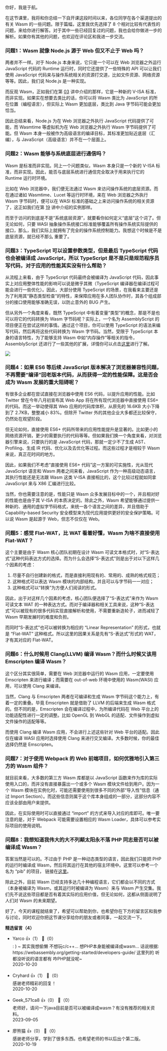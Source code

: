你好，我是于航。

在这节课里，我将和你总结一下自开课这段时间以来，各位同学在各个渠道提出的有关 Wasm 的一些问题。限于篇幅，这里我优先选择了 8 个相对比较有代表性的问题，来给你进行解答。对于其中一些已经回复过的问题，我也会给你做进一步的解析。如果你有其他的问题，也欢迎在评论区和我进一步交流。

### 问题1：Wasm 就像 Node.js 源于 Web 但又不止于 Web 吗？

两者并不一样。对于 Node.js 本身来说，它只是一个可以在 Web 浏览器之外运行 JavaScript 代码的 Runtime 运行时，同时它还提供了一些特殊的 API 可以让我们使用 JavaScript 代码来与操作系统相关的资源打交道，比如文件资源、网络资源等等。因此，我们说 Node.js 是一种实现。

而反观 Wasm，正如我们在第 [03](https://time.geekbang.org/column/article/283436) 讲中介绍的那样，它是一种新的 V-ISA 标准，而非实现。如果实在想要去类比的话，你可以将 Wasm 类比为 JavaScript 的所在位置（编程语言），但实际上 Wasm 更加底层，类比到 Java 字节码可能会更加恰当。

因此总结来看，Node.js 为在 Web 浏览器之外执行 JavaScript 代码提供了可能，而 Wasmtime 等虚拟机为在 Web 浏览器之外执行 Wasm 字节码提供了可能。但 Wasm 本身一般被作为高级语言的编译目标，其标准更加贴近底层（汇编），与 JavaScript（高级语言）并不在一个层面上。

### 问题2：Wasm 能够与系统底层进行通信吗？

Wasm 是标准而非实现。同上一个问题类似，Wasm 本身只是一个新的 V-ISA 标准，而非实现。因此，能否与底层系统进行通信完全取决于用来执行它的 Runtime 运行时环境。

比如在 Web 浏览器中，我们便无法通过 Wasm 来访问操作系统的底层资源。而在通过诸如 Wasmtime、Lucet 等运行时环境，来在 Web 浏览器之外执行 Wasm 字节码时，便可以在 WASI 标准的基础之上来访问操作系统的相关资源了，这正如我们在第 [19](https://time.geekbang.org/column/article/283436) 讲中介绍的实例那样。

而至于访问的到底是不是“系统底层资源”，就要看你如何定义“底层”这个词了。但无论如何，只要 WASI 抽象操作系统接口标准能够覆盖所有操作系统实际提供的接口，那么，我们实际上就拥有了完全的操作系统控制能力。我想这个时候是不是底层资源，就已经不那么 重要了。

### 问题3：TypeScript 可以设置参数类型，但是最后 TypeScript 代码也会被编译成 JavaScript，所以 TypeScript 是不是只是规范程序员写代码，对于应用的性能其实没有什么帮助？

从流程上来看，由于 TypeScript 代码最终会被编译为 JavaScript 代码，因此事实上对应用整体性能的影响可以说是微乎其微（TypeScript 编译器在编译过程可能会进行一些优化）。因此，大部分使用 TypeScript 的场景，在我看来主要还是为了利用其“静态类型检查”的特性，来保障应用在多人团队协作时，其各个组成部分的接口使用能够准确无误，以防止意外的 BUG 产生。

但从另外一个角度来看，既然 TypeScript 中有着变量“类型”的概念，那是不是也可以将它的代码转换为 Wasm 字节码呢？实际上，一个名为 AssemblyScript 的项目便正在尝试这样的事情。通过这个项目，你可以使用 TypeScript 的语法来编写代码，然后再将这些代码转换为 Wasm 字节码。当然，受限于 TypeScript 本身的语言特性，为了能够支持 Wasm 中如“内存操作”等相关的指令，AssemblyScript 还进行了一些其他的扩展，详情你可以点击[这里](https://github.com/AssemblyScript/assemblyscript)进行了解。

![](https://static001.geekbang.org/resource/image/b1/af/b1ce36dfce069ec256bec23ba673aaaf.png?wh=1354%2A396)

### 问题4：如果 ES6 等后续 JavaScript 版本解决了浏览器兼容性问题，不再需要“编译”回老版本代码，从而获得一定的性能保障。这是否会成为 Wasm 发展的重大阻碍呢？

有很多企业都在尝试直接在浏览器中使用 ES6 代码，以提升应用的性能。比如 Twitter 曾在今年八月初宣布其 Web App 将在所有现代浏览器中直接使用 ES6+ 的代码。而这一举动使得其 Web 应用的代码库体积，从原先的 16.6KB 大小下降到了 2.7KB，整整减小 83%。但除开 Twitter 外的其他企业大多都还比较保守，仍然处在观望阶段。

但无论如何，直接使用 ES6+ 代码所带来的应用性能提升是显著的。比如更小的网络资源开销，更少的需要执行的代码等等。但如果我们换一个角度来看，对浏览器引擎来说，只要执行的是 JavaScript 代码，那就一定少不了生成 AST、Profiling、生成 IR 代码、优化以及去优化等过程。而这些过程才是相较于 Wasm 来说，真正花时间的地方。

因此，如果我们不考虑“直接使用 ES6+ 代码”这一方案的可实施性，光从现代 JavaScript 语言和 Wasm 两者之间来看，JavaScript 作为一种高级动态语言，其执行性能还是无法跟 Wasm 这类 V-ISA 直接相比的，这个比较过程就如同拿 JavaScript 来与 X86 汇编进行比较。

当然，你也需要注意的是，性能只是 Wasm 众多发展目标中的一个，并且相对好的性能也是由于其 V-ISA 的本质决定的。除此之外，Wasm 希望能够通过提供一种新的、通用的虚拟字节码格式，来统一各个语言之间的差异，并且借助于 Capability-based Security 安全模型来为现代应用提供更好的安全保护策略。可以说 Wasm 是起源于 Web，但志不仅仅在 Web。

### 问题5：感觉 Flat-WAT，比 WAT 看着好懂，Wasm 为啥不直接使用 Flat-WAT？

这个主要是由于 Wasm 核心团队初期在设计 Wasm 可读文本格式时，对“S-表达式”这种代码表达方式的选择。而为什么会选择“S-表达式”则是出于对以下这样几个因素的考虑：

1. 尽量不自行创建新的格式，而是直接利用现有的、常用的、成熟的格式规范；
2. 这种格式可以表达 Wasm 模块的内部结构，并且可以与字节码一一对应；
3. 这种格式可以“转换”为方便人们阅读的形式。

因此，出于对这样几个因素的考虑，核心团队便选择了“S-表达式”来作为 Wasm 可读文本 WAT 的一种表达方式。而对于编译器和相关工具来说，这种“S-表达式”可以被现有的很多代码实现直接解析和使用，不需要重新造轮子，进而减轻了 Wasm 早期发展时的难度和负担。

而同时“S-表达式”也可以被转换为相应的 “Linear Representation” 的形式，也就是 “Flat-WAT” 这种格式。所以这里的因果关系是先有“S-表达式”形式的 WAT，才有其对应的 Flat-WAT。

### 问题6：什么时候用 Clang(LLVM) 编译 Wasm？而什么时候又该用 Emscripten 编译 Wasm？

这个区分其实很简单，需要在 Web 浏览器中运行的 Wasm 应用，一定要使用 Emscripten 来进行编译；而需要在 out-of-web 环境中使用的 Wasm(WASI) 应用，可以使用 Clang 来编译。

当然，Clang 与 Emscripten 两者在可编译和生成 Wasm 字节码这个能力上，有着一定的重叠。毕竟 Emscripten 就是借助了 LLVM 的后端来生成 Wasm 格式的。但不同的是，Emscripten 会在编译过程中，为所编译代码在 Web 平台上的功能适配性进行一定的调整。比如 OpenGL 到 WebGL 的适配、文件操作到虚拟文件操作的适配等等。

而使用 Clang 编译 Wasm 应用，不会进行上述这些针对 Web 平台的适配。因此仅在编译 WASI 应用时选择使用 Clang 来进行交叉编译。大多数时候，你的最佳选择仍然是 Emscripten。

### 问题7：对于使用 Webpack 的 Web 前端项目，如何优雅地引入第三方的 Wasm 组件？

就目前来看，大多数的第三方 Wasm 库都是以 JavaScript 函数来作为库的实际使用入口的，而并没有直接暴露出一个或多个 Wasm 模块文件给到用户。因为一个 Wasm 模块在实例化时，可能还需要使用到很多不同的外部“导入性”信息（通过 Import Section）。而这些信息则属于这个库本身组成的一部分，这部分内容不应该全部由用户来提供。

因此，在实际使用时可以直接通过 “import” 的方式来导入对应的库即可。唯一要注意的是，对于 Webpack 可能需要设置相应的 Wasm Loader，具体可以参考实际项目的使用说明。

### 问题8：我想知道我伟大的大不列颠太阳永不落 PHP 同志是否可以被编译成 Wasm？

答案当然是可以的。不过由于 PHP 是一种动态类型的语言，因此我们只能把 PHP 的运行时编译成 Wasm，然后将其运行在其他的宿主环境中。这里可以参考一个名为 “pib” 的项目， 链接在[这里](https://github.com/oraoto/pib)。

除此之外，目前 Wasm 已经支持多达几十种编程语言，它们都会以不同的方式（本身被编译为 Wasm，或其运行时被编译为 Wasm）来与 Wasm 产生交集。我们先不说这些项目都是否有着其实际的应用价值，但无论如何，这都从侧面说明了人们对 Wasm 的未来期望。

好了，今天的课程就结束了，希望可以帮助到你，也希望你在下方的留言区和我参与讨论，同时欢迎你把这节课分享给你的朋友或者同事，一起交流一下。
<div><strong>精选留言（4）</strong></div><ul>
<li><span>Yarco</span> 👍（1） 💬（0）<div>: ) ~  其实我想偷懒 不想玩c&#47;c++... 想PHP本身能被编译成wasm...
话说根据: https:&#47;&#47;webassembly.org&#47;getting-started&#47;developers-guide&#47; 这里列的 听都没听说的语言都有 咋PHP就没呢~ </div>2020-10-20</li><br/><li><span>Cryhard</span> 👍（1） 💬（0）<div>感谢老师精彩的回复！</div>2020-10-20</li><br/><li><span>Geek_571ca8</span> 👍（0） 💬（0）<div>老师好，请问一下java目前是否可以被编译成wasm？有没有推荐的相关资料。</div>2023-09-05</li><br/><li><span>廖熊猫</span> 👍（0） 💬（0）<div>感谢老师分享，学到了很多东西。也希望老师的书以后出个第二版。</div>2020-10-19</li><br/>
</ul>